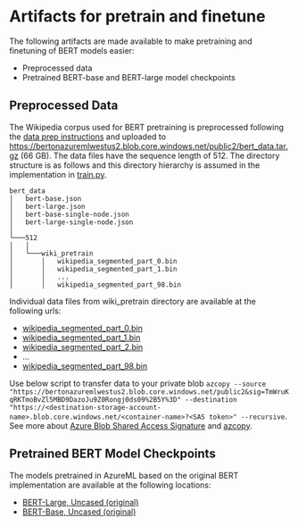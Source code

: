 # Artifacts for pretrain and finetune

The following artifacts are made available to make pretraining and finetuning of BERT models easier:
* Preprocessed data
* Pretrained BERT-base and BERT-large model checkpoints

## Preprocessed Data
The Wikipedia corpus used for BERT pretraining is preprocessed following the [data prep instructions](dataprep.md) and uploaded to https://bertonazuremlwestus2.blob.core.windows.net/public2/bert_data.tar.gz (66 GB). The data files have the sequence length of 512. The directory structure is as follows and this directory hierarchy is assumed in the implementation in [train.py](../pretrain/pytorch/train.py).
```
bert_data
│   bert-base.json
│   bert-large.json
│   bert-base-single-node.json
│   bert-large-single-node.json
│
└───512
│   │
│   └───wiki_pretrain
│       │   wikipedia_segmented_part_0.bin
│       │   wikipedia_segmented_part_1.bin
│       │   ...
│       │   wikipedia_segmented_part_98.bin
```

Individual data files from wiki_pretrain directory are available at the following urls:
* [wikipedia_segmented_part_0.bin](https://bertonazuremlwestus2.blob.core.windows.net/public2/data/preprocessed/512/wiki_pretrain/wikipedia_segmented_part_0.bin)
* [wikipedia_segmented_part_1.bin](https://bertonazuremlwestus2.blob.core.windows.net/public2/data/preprocessed/512/wiki_pretrain/wikipedia_segmented_part_1.bin)
* [wikipedia_segmented_part_2.bin](https://bertonazuremlwestus2.blob.core.windows.net/public2/data/preprocessed/512/wiki_pretrain/wikipedia_segmented_part_2.bin)
* ...
* [wikipedia_segmented_part_98.bin](https://bertonazuremlwestus2.blob.core.windows.net/public2/data/preprocessed/512/wiki_pretrain/wikipedia_segmented_part_98.bin)

Use below script to transfer data to your private blob `azcopy --source "https://bertonazuremlwestus2.blob.core.windows.net/public2&sig=TmWruKqRKTmoBvZl5MBD9DazoJu9Z0Rongj0ds09%2B5Y%3D" --destination "https://<destination-storage-account-name>.blob.core.windows.net/<container-name>?<SAS token>" --recursive`. See more about [Azure Blob Shared Access Signature](https://docs.microsoft.com/en-us/azure/storage/common/storage-dotnet-shared-access-signature-part-1) and [azcopy](https://docs.microsoft.com/en-us/azure/storage/common/storage-use-azcopy-blobs).

## Pretrained BERT Model Checkpoints
The models pretrained in AzureML based on the original BERT implementation are available at the following locations:
* [BERT-Large, Uncased (original)](https://bertonazuremlwestus2.blob.core.windows.net/public/models/bert_large_uncased_original/bert_encoder_epoch_200.pt)
* [BERT-Base, Uncased (original)](https://bertonazuremlwestus2.blob.core.windows.net/public/models/bert_base_uncased_original/bert_encoder_epoch_0300.pt)
